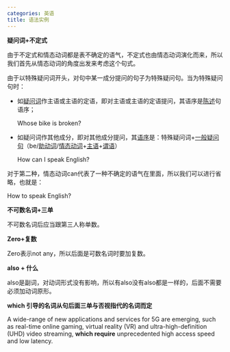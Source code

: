 ```yaml
---
categories: 英语
title: 语法实例
---
```


**疑问词+不定式**

由于不定式和情态动词都是表不确定的语气，不定式也由情态动词演化而来，所以我们首先从情态动词的角度出发来考虑这个句式。

由于以特殊疑问词开头，对句中某一成分提问的句子为特殊疑问句。当为特殊疑问句时：

- 如[疑问词](https://baike.baidu.com/item/疑问词)作主语或主语的定语，即对主语或主语的定语提问，其语序是[陈述](https://baike.baidu.com/item/陈述)句语序；

   Whose bike is broken?

- 如疑问词作其他成分，即对其他成分提问，其[语序](https://baike.baidu.com/item/语序)是：特殊疑问词+[一般疑问句](https://baike.baidu.com/item/一般疑问句)（be/[助动词](https://baike.baidu.com/item/助动词)/[情态动词](https://baike.baidu.com/item/情态动词)+[主语](https://baike.baidu.com/item/主语)+[谓语](https://baike.baidu.com/item/谓语)）

  How can I speak English?

对于第二种，情态动词can代表了一种不确定的语气在里面，所以我们可以进行省略，也就是：

How to speak English?

**不可数名词+三单**

不可数名词后应当跟第三人称单数。

**Zero+复数**

Zero表示not any，所以后面是可数名词时要加复数。

**also + 什么**

also是副词，对动词形式没有影响，所以有also没有also都是一样的，后面不需要必须加动词原形。

**which 引导的名词从句后面三单与否视指代的名词而定**

A wide-range of new applications and services for 5G are emerging, such as real-time online gaming, virtual reality (VR) and ultra-high-definition (UHD) video streaming, **which require** unprecedented high access speed and low latency.

